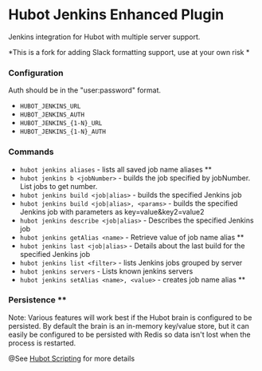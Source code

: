 # Hubot Jenkins Enhanced Plugin

Jenkins integration for Hubot with multiple server support.

*This is a fork for adding Slack formatting support, use at your own risk *


### Configuration
Auth should be in the "user:password" format.

- ```HUBOT_JENKINS_URL```
- ```HUBOT_JENKINS_AUTH```
- ```HUBOT_JENKINS_{1-N}_URL```
- ```HUBOT_JENKINS_{1-N}_AUTH```



### Commands
- ```hubot jenkins aliases``` - lists all saved job name aliases **
- ```hubot jenkins b <jobNumber>``` - builds the job specified by jobNumber. List jobs to get number.
- ```hubot jenkins build <job|alias>``` - builds the specified Jenkins job
- ```hubot jenkins build <job|alias>, <params>``` - builds the specified Jenkins job with parameters as key=value&key2=value2
- ```hubot jenkins describe <job|alias>``` - Describes the specified Jenkins job
- ```hubot jenkins getAlias <name>``` - Retrieve value of job name alias **
- ```hubot jenkins last <job|alias>``` - Details about the last build for the specified Jenkins job
- ```hubot jenkins list <filter>``` - lists Jenkins jobs grouped by server
- ```hubot jenkins servers``` - Lists known jenkins servers
- ```hubot jenkins setAlias <name>, <value>``` - creates job name alias **

### Persistence **
Note: Various features will work best if the Hubot brain is configured to be persisted. By default
the brain is an in-memory key/value store, but it can easily be configured to be persisted with Redis so
data isn't lost when the process is restarted.

@See [Hubot Scripting](https://hubot.github.com/docs/scripting/) for more details